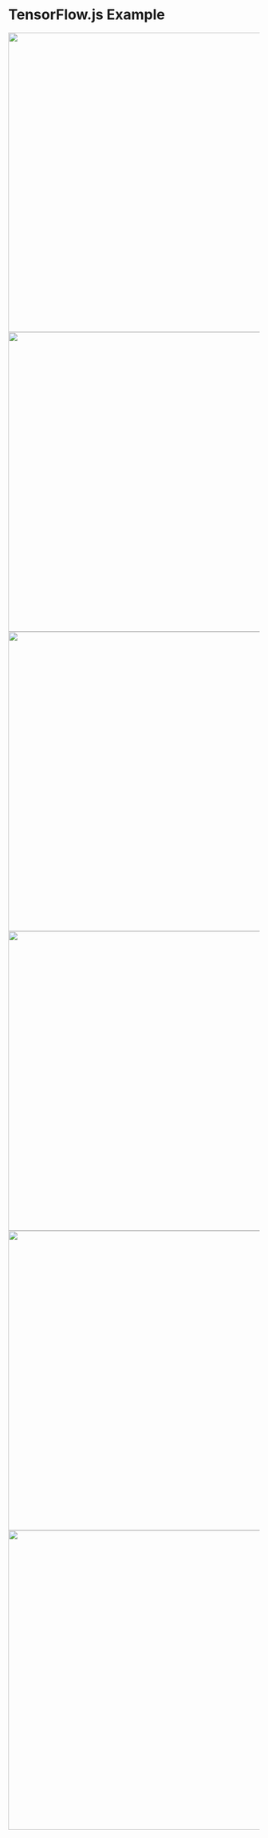 # TensorFlow.js Example

<img src="https://raw.githubusercontent.com/dredwardhyde/tensorflow-js-example/main/results/training_done.png" width="600"/>
<img src="https://raw.githubusercontent.com/dredwardhyde/tensorflow-js-example/main/results/one.png" width="600"/>
<img src="https://raw.githubusercontent.com/dredwardhyde/tensorflow-js-example/main/results/two.png" width="600"/>
<img src="https://raw.githubusercontent.com/dredwardhyde/tensorflow-js-example/main/results/three.png" width="600"/>
<img src="https://raw.githubusercontent.com/dredwardhyde/tensorflow-js-example/main/results/four.png" width="600"/> 
<img src="https://raw.githubusercontent.com/dredwardhyde/tensorflow-js-example/main/results/five.png" width="600"/>  
